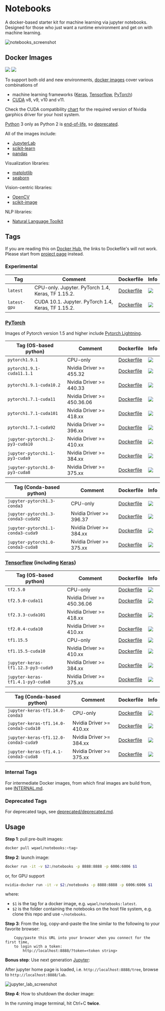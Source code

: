 # Notebooks

A docker-based starter kit for machine learning via jupyter notebooks. Designed for those who just want a runtime environment and get on with machine learning.

![notebooks_screenshot](assets/notebooks.jpg)

## Docker Images

![](https://img.shields.io/docker/pulls/wqael/notebooks.svg)
![](https://img.shields.io/docker/stars/wqael/notebooks.svg)

To support both old and new environments, [docker images](https://hub.docker.com/r/wqael/notebooks/) cover various combinations of
* machine learning frameworks ([Keras](https://keras.io/), [Tensorflow](https://www.tensorflow.org/), [PyTorch](https://pytorch.org/))
* [CUDA](https://developer.nvidia.com/cuda-zone) v8, v9, v10 and v11.

Check the CUDA compatibility [chart](https://docs.nvidia.com/deploy/cuda-compatibility/index.html#binary-compatibility__table-toolkit-driver)
for the required version of Nvidia garphics driver for your host system.

[Python](https://www.python.org/) 3 only as Python 2 is [end-of-life](https://pythonclock.org), so [deprecated](deprecated/deprecated.md).

All of the images include:
* [JupyterLab](https://jupyterlab.readthedocs.io/en/stable/)
* [scikit-learn](https://scikit-learn.org/stable/)
* [pandas](https://pandas.pydata.org)

Visualization libraries:
* [matplotlib](https://matplotlib.org)
* [seaborn](https://seaborn.pydata.org)

Vision-centric libraries:
* [OpenCV](https://opencv.org/)
* [scikit-image](http://scikit-image.org/)

NLP libraries:
* [Natural Language Toolkit](https://www.nltk.org)

## Tags

If you are reading this on [Docker Hub](https://hub.docker.com/r/wqael/notebooks/), the links to Dockefile's will not work. Please start from [project page](https://github.com/rlan/notebooks) instead.

### Experimental

| Tag   | Comment | Dockerfile | Info |
| ----- | ------- | ---------- | ---- |
| `latest` | CPU-only. Jupyter. PyTorch 1.4, Keras, TF 1.15.2. | [Dockerfile](docker/latest/Dockerfile) | [![](https://images.microbadger.com/badges/image/wqael/notebooks:latest.svg)](https://microbadger.com/images/wqael/notebooks:latest) |
| `latest-gpu` | CUDA 10.1. Jupyter. PyTorch 1.4, Keras, TF 1.15.2. | [Dockerfile](docker/latest-gpu/Dockerfile) | [![](https://images.microbadger.com/badges/image/wqael/notebooks:latest-gpu.svg)](https://microbadger.com/images/wqael/notebooks:latest-gpu) |


### [PyTorch](https://pytorch.org/)

Images of Pytorch version 1.5 and higher include [Pytorch Lightning](https://github.com/PyTorchLightning/pytorch-lightning).

| Tag (OS-based python) | Comment | Dockerfile | Info |
| --------------------- | ------- | ---------- | ---- |
| `pytorch1.9.1` | CPU-only | [Dockerfile](docker/pytorch1.9.1/Dockerfile) | [![](https://images.microbadger.com/badges/image/wqael/notebooks:pytorch1.9.1.svg)](https://microbadger.com/images/wqael/notebooks:pytorch1.9.1) |
| `pytorch1.9.1-cuda11.1.1` | Nvidia Driver >= 455.32 | [Dockerfile](docker/pytorch1.9.1-cuda11.1.1/Dockerfile) | [![](https://images.microbadger.com/badges/image/wqael/notebooks:pytorch1.9.1-cuda11.1.1.svg)](https://microbadger.com/images/wqael/notebooks:pytorch1.9.1-cuda11.1.1) |
| `pytorch1.9.1-cuda10.2` | Nvidia Driver >= 440.33 | [Dockerfile](docker/pytorch1.9.1-cuda10.2/Dockerfile) | [![](https://images.microbadger.com/badges/image/wqael/notebooks:pytorch1.9.1-cuda10.2.svg)](https://microbadger.com/images/wqael/notebooks:pytorch1.9.1-cuda10.2) |
| `pytorch1.7.1-cuda11` | Nvidia Driver >= 450.36.06 | [Dockerfile](docker/pytorch1.7.1-cuda11/Dockerfile) | [![](https://images.microbadger.com/badges/image/wqael/notebooks:pytorch1.7.1-cuda11.svg)](https://microbadger.com/images/wqael/notebooks:pytorch1.7.1-cuda11) |
| `pytorch1.7.1-cuda101` | Nvidia Driver >= 418.xx | [Dockerfile](docker/pytorch1.7.1-cuda101/Dockerfile) | [![](https://images.microbadger.com/badges/image/wqael/notebooks:pytorch1.7.1-cuda101.svg)](https://microbadger.com/images/wqael/notebooks:pytorch1.7.1-cuda101) |
| `pytorch1.7.1-cuda92` | Nvidia Driver >= 396.xx | [Dockerfile](docker/pytorch1.7.1-cuda92/Dockerfile) | [![](https://images.microbadger.com/badges/image/wqael/notebooks:pytorch1.7.1-cuda92.svg)](https://microbadger.com/images/wqael/notebooks:pytorch1.7.1-cuda92) |
| `jupyter-pytorch1.2-py3-cuda10` | Nvidia Driver >= 410.xx | [Dockerfile](docker/jupyter-pytorch1.2-py3-cuda10/Dockerfile) | [![](https://images.microbadger.com/badges/image/wqael/notebooks:jupyter-pytorch1.2-py3-cuda10.svg)](https://microbadger.com/images/wqael/notebooks:jupyter-pytorch1.2-py3-cuda10) |
| `jupyter-pytorch1.1-py3-cuda9` | Nvidia Driver >= 384.xx | [Dockerfile](docker/jupyter-pytorch1.1-py3-cuda9/Dockerfile) | [![](https://images.microbadger.com/badges/image/wqael/notebooks:jupyter-pytorch1.1-py3-cuda9.svg)](https://microbadger.com/images/wqael/notebooks:jupyter-pytorch1.1-py3-cuda9) |
| `jupyter-pytorch1.0-py3-cuda8` | Nvidia Driver >= 375.xx | [Dockerfile](docker/jupyter-pytorch1.0-py3-cuda8/Dockerfile) | [![](https://images.microbadger.com/badges/image/wqael/notebooks:jupyter-pytorch1.0-py3-cuda8.svg)](https://microbadger.com/images/wqael/notebooks:jupyter-pytorch1.0-py3-cuda8) |


| Tag (Conda-based python) | Comment | Dockerfile | Info |
| ------------------------ | ------- | ---------- | ---- |
| `jupyter-pytorch1.3-conda3` | CPU-only | [Dockerfile](docker/jupyter-pytorch1.3-conda3/Dockerfile) | [![](https://images.microbadger.com/badges/image/wqael/notebooks:jupyter-pytorch1.3-conda3.svg)](https://microbadger.com/images/wqael/notebooks:jupyter-pytorch1.3-conda3) |
| `jupyter-pytorch1.3-conda3-cuda92` | Nvidia Driver >= 396.37 | [Dockerfile](docker/jupyter-pytorch1.3-conda3-cuda92/Dockerfile) | [![](https://images.microbadger.com/badges/image/wqael/notebooks:jupyter-pytorch1.3-conda3-cuda92.svg)](https://microbadger.com/images/wqael/notebooks:jupyter-pytorch1.3-conda3-cuda92) |
| `jupyter-pytorch1.1-conda3-cuda9` | Nvidia Driver >= 384.xx | [Dockerfile](docker/jupyter-pytorch1.1-conda3-cuda9/Dockerfile) | [![](https://images.microbadger.com/badges/image/wqael/notebooks:jupyter-pytorch1.1-conda3-cuda9.svg)](https://microbadger.com/images/wqael/notebooks:jupyter-pytorch1.1-conda3-cuda9) |
| `jupyter-pytorch1.0-conda3-cuda8` | Nvidia Driver >= 375.xx | [Dockerfile](docker/jupyter-pytorch1.0-conda3-cuda8/Dockerfile) | [![](https://images.microbadger.com/badges/image/wqael/notebooks:jupyter-pytorch1.0-conda3-cuda8.svg)](https://microbadger.com/images/wqael/notebooks:jupyter-pytorch1.0-conda3-cuda8) |

### [Tensorflow](https://www.tensorflow.org/) (including [Keras](https://keras.io/))


| Tag (OS-based python) | Comment | Dockerfile | Info |
| --------------------- | ------- | ---------- | ---- |
| `tf2.5.0` | CPU-only | [Dockerfile](docker/tf2.5.0/Dockerfile) | [![](https://images.microbadger.com/badges/image/wqael/notebooks:tf2.5.0.svg)](https://microbadger.com/images/wqael/notebooks:tf2.5.0) |
| `tf2.5.0-cuda11` | Nvidia Driver >= 450.36.06 | [Dockerfile](docker/tf2.5.0-cuda11/Dockerfile) | [![](https://images.microbadger.com/badges/image/wqael/notebooks:tf2.5.0-cuda11.svg)](https://microbadger.com/images/wqael/notebooks:tf2.5.0-cuda11) |
| `tf2.3.3-cuda101` | Nvidia Driver >= 418.xx | [Dockerfile](docker/tf2.3.3-cuda101/Dockerfile) | [![](https://images.microbadger.com/badges/image/wqael/notebooks:tf2.3.3-cuda101.svg)](https://microbadger.com/images/wqael/notebooks:tf2.3.3-cuda101) |
| `tf2.0.4-cuda10` | Nvidia Driver >= 410.xx | [Dockerfile](docker/tf2.0.4-cuda10/Dockerfile) | [![](https://images.microbadger.com/badges/image/wqael/notebooks:tf2.0.4-cuda10.svg)](https://microbadger.com/images/wqael/notebooks:tf2.0.4-cuda10) |
| `tf1.15.5` | CPU-only | [Dockerfile](docker/tf1.15.5/Dockerfile) | [![](https://images.microbadger.com/badges/image/wqael/notebooks:tf1.15.5.svg)](https://microbadger.com/images/wqael/notebooks:tf1.15.5) |
| `tf1.15.5-cuda10` | Nvidia Driver >= 410.xx | [Dockerfile](docker/tf1.15.5-cuda10/Dockerfile) | [![](https://images.microbadger.com/badges/image/wqael/notebooks:tf1.15.5-cuda10.svg)](https://microbadger.com/images/wqael/notebooks:tf1.15.5-cuda10) |
| `jupyter-keras-tf1.12.3-py3-cuda9` | Nvidia Driver >= 384.xx | [Dockerfile](docker/jupyter-keras-tf1.12.3-py3-cuda9/Dockerfile) | [![](https://images.microbadger.com/badges/image/wqael/notebooks:jupyter-keras-tf1.12.3-py3-cuda9.svg)](https://microbadger.com/images/wqael/notebooks:jupyter-keras-tf1.12.3-py3-cuda9) |
| `jupyter-keras-tf1.4.1-py3-cuda8` | Nvidia Driver >= 375.xx | [Dockerfile](docker/jupyter-keras-tf1.4.1-py3-cuda8/Dockerfile) | [![](https://images.microbadger.com/badges/image/wqael/notebooks:jupyter-keras-tf1.4.1-py3-cuda8.svg)](https://microbadger.com/images/wqael/notebooks:jupyter-keras-tf1.4.1-py3-cuda8) |


| Tag (Conda-based python) | Comment | Dockerfile | Info |
| ------------------------ | ------- | ---------- | ---- |
| `jupyter-keras-tf1.14.0-conda3` | CPU-only | [Dockerfile](docker/jupyter-keras-tf1.14.0-conda3/Dockerfile) | [![](https://images.microbadger.com/badges/image/wqael/notebooks:jupyter-keras-tf1.14.0-conda3.svg)](https://microbadger.com/images/wqael/notebooks:jupyter-keras-tf1.14.0-conda3) |
| `jupyter-keras-tf1.14.0-conda3-cuda10` | Nvidia Driver >= 410.xx | [Dockerfile](docker/jupyter-keras-tf1.14.0-conda3-cuda10/Dockerfile) | [![](https://images.microbadger.com/badges/image/wqael/notebooks:jupyter-keras-tf1.14.0-conda3-cuda10.svg)](https://microbadger.com/images/wqael/notebooks:jupyter-keras-tf1.14.0-conda3-cuda10) |
| `jupyter-keras-tf1.12.0-conda3-cuda9` | Nvidia Driver >= 384.xx | [Dockerfile](docker/jupyter-keras-tf1.12.0-conda3-cuda9/Dockerfile) | [![](https://images.microbadger.com/badges/image/wqael/notebooks:jupyter-keras-tf1.12.0-conda3-cuda9.svg)](https://microbadger.com/images/wqael/notebooks:jupyter-keras-tf1.12.0-conda3-cuda9) |
| `jupyter-keras-tf1.4.1-conda3-cuda8` | Nvidia Driver >= 375.xx | [Dockerfile](docker/jupyter-keras-tf1.4.1-conda3-cuda8/Dockerfile) | [![](https://images.microbadger.com/badges/image/wqael/notebooks:jupyter-keras-tf1.4.1-conda3-cuda8.svg)](https://microbadger.com/images/wqael/notebooks:jupyter-keras-tf1.4.1-conda3-cuda8) |


### Internal Tags

For intermediate Docker images, from which final images are build from, see [INTERNAL.md](INTERNAL.md).

### Deprecated Tags

For deprecated tags, see [deprecated/deprecated.md](deprecated/deprecated.md).


## Usage

**Step 1**: pull pre-built images:

```sh
docker pull wqael/notebooks:<tag>
```

**Step 2**: launch image:

```sh
docker run -it -v $2:/notebooks -p 8888:8888 -p 6006:6006 $1
```

or, for GPU support

```sh
nvidia-docker run -it -v $2:/notebooks -p 8888:8888 -p 6006:6006 $1
```

where:

* `$1` is the tag for a docker image, e.g. `wqael/notebooks:latest`.
* `$2` is the folder containing the notebooks on the host file system, e.g. clone this repo and use `~/notebooks`.


**Step 3**: From the log, copy-and-paste the line similar to the following to your favorite browser:

```
    Copy/paste this URL into your browser when you connect for the first time,
    to login with a token:
        http://localhost:8888/?token=<token string>
```

**Bonus step**: Use next generation [Jupyter](http://jupyterlab.readthedocs.io/en/latest/):

After jupyter home page is loaded, i.e. `http://localhost:8888/tree`, browse to `http://localhost:8888/lab`.

![jupyter_lab_screenshot](assets/jupyter_lab.jpg)

**Step 4**: How to shutdown the docker image:

In the running image terminal, hit Ctrl+C **twice**.
